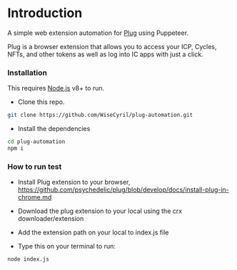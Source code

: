 # Introduction

A simple web extension automation for [Plug](https://plugwallet.ooo/) using Puppeteer.

Plug is a browser extension that allows you to access your ICP, Cycles, NFTs, and other tokens as well as log into IC apps with just a click.

### Installation

This requires [Node.js](https://nodejs.org/) v8+ to run.

* Clone this repo.

```sh
git clone https://github.com/WiseCyril/plug-automation.git
```

* Install the dependencies

```sh
cd plug-automation
npm i
```

### How to run test

* Install Plug extension to your browser, <https://github.com/psychedelic/plug/blob/develop/docs/install-plug-in-chrome.md>

* Download the plug extension to your local using the crx downloader/extension

* Add the extension path on your local to index.js file

* Type this on your terminal to run:

```sh
node index.js
```
